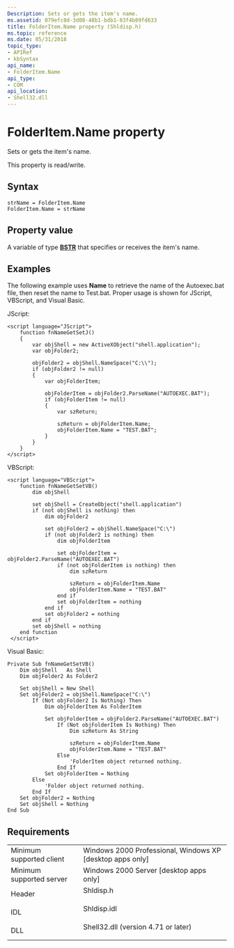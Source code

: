 ```yaml
---
Description: Sets or gets the item's name.
ms.assetid: 079efc8d-3d08-48b1-bdb1-83f4b89fd633
title: FolderItem.Name property (Shldisp.h)
ms.topic: reference
ms.date: 05/31/2018
topic_type: 
- APIRef
- kbSyntax
api_name: 
- FolderItem.Name
api_type: 
- COM
api_location: 
- Shell32.dll
---
```


# FolderItem.Name property

Sets or gets the item's name.

This property is read/write.

## Syntax


```JScript
strName = FolderItem.Name
FolderItem.Name = strName
```



## Property value

A variable of type [**BSTR**](https://msdn.microsoft.com/library/ms221069(v=VS.71).aspx) that specifies or receives the item's name.

## Examples

The following example uses **Name** to retrieve the name of the Autoexec.bat file, then reset the name to Test.bat. Proper usage is shown for JScript, VBScript, and Visual Basic.

JScript:


```JScript
<script language="JScript">
    function fnNameGetSetJ()
    {
        var objShell = new ActiveXObject("shell.application");
        var objFolder2;
        
        objFolder2 = objShell.NameSpace("C:\\");
        if (objFolder2 != null)
        {
            var objFolderItem;
            
            objFolderItem = objFolder2.ParseName("AUTOEXEC.BAT");
            if (objFolderItem != null)
            {
                var szReturn;
                
                szReturn = objFolderItem.Name;
                objFolderItem.Name = "TEST.BAT";
            }
        }
    }
</script>
```



VBScript:


```VB
<script language="VBScript">
    function fnNameGetSetVB()
        dim objShell
        
        set objShell = CreateObject("shell.application")
        if (not objShell is nothing) then
            dim objFolder2
                
            set objFolder2 = objShell.NameSpace("C:\")
            if (not objFolder2 is nothing) then
                dim objFolderItem
                        
                set objFolderItem = objFolder2.ParseName("AUTOEXEC.BAT")
                if (not objFolderItem is nothing) then
                    dim szReturn
                                
                    szReturn = objFolderItem.Name
                    objFolderItem.Name = "TEST.BAT"
                end if
                set objFolderItem = nothing
            end if
            set objFolder2 = nothing
        end if
        set objShell = nothing
    end function
 </script>
```



Visual Basic:


```VB
Private Sub fnNameGetSetVB()
    Dim objShell   As Shell
    Dim objFolder2 As Folder2
    
    Set objShell = New Shell
    Set objFolder2 = objShell.NameSpace("C:\")
        If (Not objFolder2 Is Nothing) Then
            Dim objFolderItem As FolderItem
            
            Set objFolderItem = objFolder2.ParseName("AUTOEXEC.BAT")
                If (Not objFolderItem Is Nothing) Then
                    Dim szReturn As String
                    
                    szReturn = objFolderItem.Name
                    objFolderItem.Name = "TEST.BAT"
                Else
                    'FolderItem object returned nothing.
                End If
            Set objFolderItem = Nothing
        Else
            'Folder object returned nothing.
        End If
    Set objFolder2 = Nothing
    Set objShell = Nothing
End Sub
```



## Requirements



|                                     |                                                                                                                |
|-------------------------------------|----------------------------------------------------------------------------------------------------------------|
| Minimum supported client<br/> | Windows 2000 Professional, Windows XP \[desktop apps only\]<br/>                                         |
| Minimum supported server<br/> | Windows 2000 Server \[desktop apps only\]<br/>                                                           |
| Header<br/>                   | <dl> <dt>Shldisp.h</dt> </dl>                           |
| IDL<br/>                      | <dl> <dt>Shldisp.idl</dt> </dl>                         |
| DLL<br/>                      | <dl> <dt>Shell32.dll (version 4.71 or later)</dt> </dl> |



 

 




